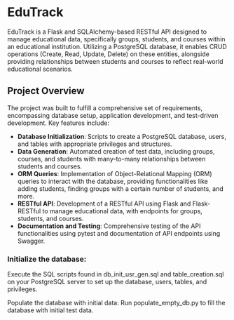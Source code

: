 # EduTrack

EduTrack is a Flask and SQLAlchemy-based RESTful API designed to manage educational data, specifically groups, students, and courses within an educational institution. Utilizing a PostgreSQL database, it enables CRUD operations (Create, Read, Update, Delete) on these entities, alongside providing relationships between students and courses to reflect real-world educational scenarios.

## Project Overview

The project was built to fulfill a comprehensive set of requirements, encompassing database setup, application development, and test-driven development. Key features include:

- **Database Initialization**: Scripts to create a PostgreSQL database, users, and tables with appropriate privileges and structures.
- **Data Generation**: Automated creation of test data, including groups, courses, and students with many-to-many relationships between students and courses.
- **ORM Queries**: Implementation of Object-Relational Mapping (ORM) queries to interact with the database, providing functionalities like adding students, finding groups with a certain number of students, and more.
- **RESTful API**: Development of a RESTful API using Flask and Flask-RESTful to manage educational data, with endpoints for groups, students, and courses.
- **Documentation and Testing**: Comprehensive testing of the API functionalities using pytest and documentation of API endpoints using Swagger.


### Initialize the database:
Execute the SQL scripts found in db_init_usr_gen.sql and table_creation.sql on your PostgreSQL server to set up the database, users, tables, and privileges.

Populate the database with initial data:
Run populate_empty_db.py to fill the database with initial test data.

